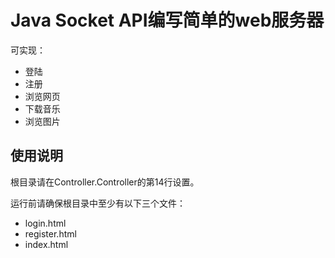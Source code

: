 # Java Socket API编写简单的web服务器

可实现：

- 登陆
- 注册
- 浏览网页
- 下载音乐
- 浏览图片

## 使用说明

根目录请在Controller.Controller的第14行设置。

运行前请确保根目录中至少有以下三个文件：

- login.html
- register.html
- index.html